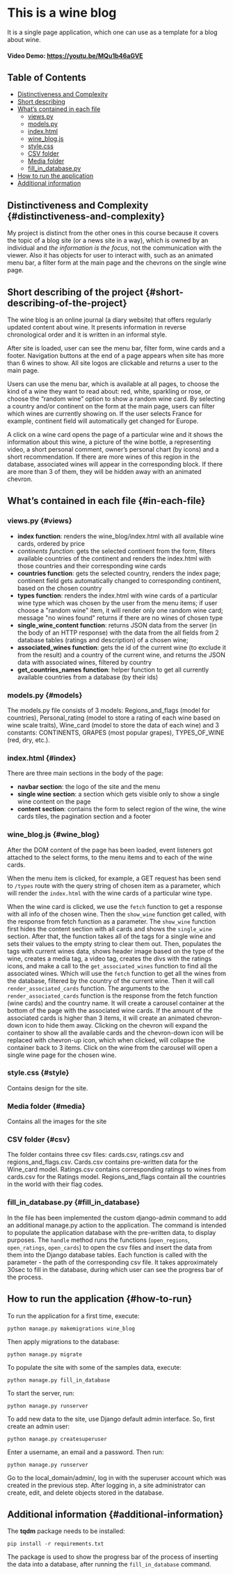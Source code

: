 # This is a wine blog 
It is a single page application, which one can use as a template for a blog about wine.
#### Video Demo:  <https://youtu.be/MQu1b46aGVE>
## Table of Contents
* [Distinctiveness and Complexity](#distinctiveness-and-complexity)
* [Short describing](#short-describing-of-the-project)
* [What’s contained in each file](#in-each-file)
    * [views.py](#views)
    * [models.py](#models)
    * [index.html](#index)
    * [wine_blog.js](#wine_blog)
    * [style.css](#style)
    * [CSV folder](#csv)
    * [Media folder](#media)
    * [fill_in_database.py](#fill_in_database)
* [How to run the application](#how-to-run)
* [Additional information](#additional-information)

## Distinctiveness and Complexity {#distinctiveness-and-complexity}
My project is distinct from the other ones in this course because it covers the topic of a blog site (or a news site in a way), 
which is owned by an individual and *the information is the focus*, not the communication with the viewer. 
Also it has objects for user to interact with, such as an animated menu bar, a filter form at the main page and the chevrons on the single wine page. 

## Short describing of the project {#short-describing-of-the-project}
The wine blog is an online journal (a diary website) that offers regularly updated content about wine. 
It presents information in reverse chronological order and it is written in an informal style.

After site is loaded, user can see the menu bar, filter form, wine cards and a footer.
Navigation buttons at the end of a page appears when site has more than 6 wines to show. All site logos are clickable and returns a user to the main page.

Users can use the menu bar, which is available at all pages, to choose the kind of a wine they want to read about: red, white, sparkling or rose, 
or choose the “random wine” option to show a random wine card.
By selecting a country and/or continent on the form at the main page, users can filter which wines are currently showing on. 
If the user selects France for example, continent field will automatically get changed for Europe.

A click on a wine card opens the page of a particular wine and it shows the information about this wine, 
a picture of the wine bottle, a representing video, a short personal comment, owner’s personal chart (by icons) and a short recommendation. 
If there are more wines of this region in the database, associated wines will appear in the corresponding block. 
If there are more than 3 of them, they will be hidden away with an animated chevron.

## What’s contained in each file {#in-each-file}
 ### views.py {#views}
 - **index function**: renders the wine_blog/index.html with all available wine cards, ordered by price
 - *continents function*: gets the selected continent from the form, filters available countries of the continent and renders the index.html with those countries and their corresponding wine cards
 - **countries function**: gets the selected country, renders the index page; continent field gets automatically changed to corresponding continent, based on the chosen country
 - **types function**: renders the index.html with wine cards of a particular wine type which was chosen by the user from the menu items; if user choose a "random wine" item,
it will render only one random wine card; message "no wines found" returns if there are no wines of chosen type
 - **single_wine_content function**: returns JSON data from the server (in the body of an HTTP response) with the data from the all fields from 2 database tables (ratings and description) of a chosen wine; 
 - **associated_wines function**: gets the id of the current wine (to exclude it from the result) and a country of the current wine, and returns the JSON data with associated wines, filtered by country
 - **get_countries_names function**: helper function to get all currently available countries from a database (by their ids)

### models.py {#models}
The models.py file consists of 3 models: 
Regions_and_flags (model for countries), 
Personal_rating (model to store a rating of each wine based on wine scale traits), 
Wine_card (model to store the data of each wine) 
and 3 constants: CONTINENTS, GRAPES (most popular grapes), TYPES_OF_WINE (red, dry, etc.).

### index.html {#index}
There are three main sections in the body of the page:
- **navbar section**: the logo of the site and the menu 
- **single wine section**: a section which gets visible only to show a single wine content on the page
- **content section**: contains the form to select region of the wine, the wine cards tiles, the pagination section and a footer

### wine_blog.js {#wine_blog}
After the DOM content of the page has been loaded, event listeners got attached to the select forms, to the menu items and to each of the wine cards.

When the menu item is clicked, for example, a GET request has been send to `/types` route with the query string of chosen item as a parameter, 
which will render the `index.html` with the wine cards of a particular wine type. 

When the wine card is clicked, we use the `fetch` function to get a response with all info of the chosen wine. 
Then the `show_wine` function get called, with the response from fetch function as a parameter. 
The `show_wine` function first hides the content section with all cards and shows the `single_wine` section. 
After that, the function takes all of the tags for a single wine and sets their values to the empty string to clear them out. 
Then, populates the tags with current wines data, shows header image based on the type of the wine, creates a media tag, a video tag, 
creates the divs with the ratings icons, and make a call to the `get_associated_wines` function to find all the associated wines. 
Which will use the `fetch` function to get all the wines from the database, filtered by the country of the current wine. Then it will call `render_associated_cards` function. 
The arguments to the `render_associated_cards` function is the response from the fetch function (wine cards) and the country name. 
It will create a carousel container at the bottom of the page with the associated wine cards. 
If the amount of the associated cards is higher than 3 items, it will create an animated chevron-down icon to hide them away. 
Clicking on the chevron will expand the container to show all the available cards and the chevron-down icon will be replaced with chevron-up icon, 
which when clicked, will collapse the container back to 3 items. 
Click on the wine from the carousel will open a single wine page for the chosen wine.

### style.css {#style}
Contains design for the site.

### Media folder {#media}
Contains all the images for the site

### CSV folder {#csv}
The folder contains three csv files: cards.csv, ratings.csv and regions_and_flags.csv. 
Cards.csv contains pre-written data for the Wine_card model.
Ratings.csv contains corresponding ratings to wines from cards.csv for the Ratings model.
Regions_and_flags contain all the countries in the world with their flag codes.

### fill_in_database.py {#fill_in_database}
In the file has been implemented the custom django-admin command to add an additional manage.py action to the application. 
The command is intended to populate the application database with the pre-written data, to display purposes.
The `handle` method runs the functions (`open_regions`, `open_ratings`, `open_cards`) to open the csv files and insert the data from them into the Django database tables. 
Each function is called with the parameter - the path of the corresponding csv file.
It takes approximately 30sec to fill in the database, during which user can see the progress bar of the process.

## How to run the application {#how-to-run}
To run the application for a first time, execute:
```
python manage.py makemigrations wine_blog
``` 
Then apply migrations to the database:
```
python manage.py migrate
```
To populate the site with some of the samples data, execute: 
```
python manage.py fill_in_database
```
To start the server, run:
```
python manage.py runserver
```
To add new data to the site, use Django default admin interface. So, first create an admin user:
```
python manage.py createsuperuser
```
Enter a username, an email and a password. Then run:
```
python manage.py runserver
```
Go to the local_domain/admin/, log in with the superuser account which was created in the previous step.
After logging in, a site administrator can create, edit, and delete objects stored in the database.

## Additional information {#additional-information}
The **tqdm** package needs to be installed:
```
pip install -r requirements.txt
```
The package is used to show the progress bar of the process of inserting the data into a database, after running the `fill_in_database` command.